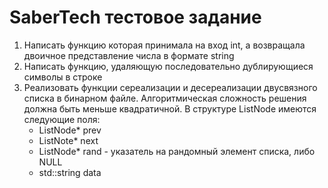 # SaberTech тестовое задание
1. Написать функцию которая принимала на вход int, а возвращала двоичное представление числа в формате string 
2. Написать функцию, удаляющую последовательно дублирующиеся символы в строке
3. Реализовать функции сереализации и десереализации двусвязного списка в бинарном файле. Алгоритмическая сложность решения должна быть меньше квадратичной.
 В структуре ListNode имеются следующие поля:
    - ListNode* prev
    - ListNote* next
    - ListNode* rand - указатель на рандомный элемент списка, либо NULL
    - std::string data
